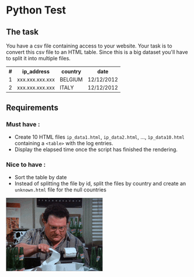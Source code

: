 # Python Test

## The task

You have a csv file containing access to your website. Your task is to convert this csv file to an HTML table. Since this is a big dataset you'll have to split it into multiple files.

<table>
<tr>
<th>#</th>
<th>ip_address</th>
<th>country</th>
<th>date</th>
</tr>
<tr>
<td>1</td>
<td>xxx.xxx.xxx.xxx</td>
<td>BELGIUM</td>
<td>12/12/2012</td>
</tr>
<tr>
<td>2</td>
<td>xxx.xxx.xxx.xxx</td>
<td>ITALY</td>
<td>12/12/2012</td>
</tr>
</table>

## Requirements

### Must have :
- Create 10 HTML files `ip_data1.html`, `ip_data2.html`, ..., `ìp_data10.html` containing a `<table>` with the log entries.
- Display the elapsed time once the script has finished the rendering.

### Nice to have :
- Sort the table by date
- Instead of splitting the file by id, split the files by country and create an `unknown.html` file for the null countries

![nice](nice.gif)